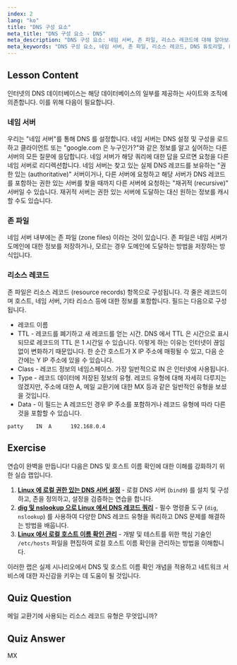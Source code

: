 ```yaml
---
index: 2
lang: "ko"
title: "DNS 구성 요소"
meta_title: "DNS 구성 요소 - DNS"
meta_description: "DNS 구성 요소: 네임 서버, 존 파일, 리소스 레코드에 대해 알아보세요. 초보자를 위한 DNS 작동 방식을 이해하세요. Linux 네트워킹 여정을 시작하세요!"
meta_keywords: "DNS 구성 요소, 네임 서버, 존 파일, 리소스 레코드, DNS 튜토리얼, Linux 네트워킹, 초보자 가이드"
---
```


## Lesson Content

인터넷의 DNS 데이터베이스는 해당 데이터베이스의 일부를 제공하는 사이트와 조직에 의존합니다. 이를 위해 다음이 필요합니다.

### 네임 서버

우리는 "네임 서버"를 통해 DNS 를 설정합니다. 네임 서버는 DNS 설정 및 구성을 로드하고 클라이언트 또는 "google.com 은 누구인가?"와 같은 정보를 알고 싶어하는 다른 서버의 모든 질문에 응답합니다. 네임 서버가 해당 쿼리에 대한 답을 모르면 요청을 다른 네임 서버로 리디렉션합니다. 네임 서버는 찾고 있는 실제 DNS 레코드를 보유하는 "권한 있는 (authoritative)" 서버이거나, 다른 서버에 요청하고 해당 서버가 DNS 레코드를 포함하는 권한 있는 서버를 찾을 때까지 다른 서버에 요청하는 "재귀적 (recursive)" 서버일 수 있습니다. 재귀적 서버는 권한 있는 서버에 도달하는 대신 원하는 정보를 캐시할 수도 있습니다.

### 존 파일

네임 서버 내부에는 존 파일 (zone files) 이라는 것이 있습니다. 존 파일은 네임 서버가 도메인에 대한 정보를 저장하거나, 모르는 경우 도메인에 도달하는 방법을 저장하는 방식입니다.

### 리소스 레코드

존 파일은 리소스 레코드 (resource records) 항목으로 구성됩니다. 각 줄은 레코드이며 호스트, 네임 서버, 기타 리소스 등에 대한 정보를 포함합니다. 필드는 다음으로 구성됩니다.

- 레코드 이름
- TTL - 레코드를 폐기하고 새 레코드를 얻는 시간. DNS 에서 TTL 은 시간으로 표시되므로 레코드의 TTL 은 1 시간일 수 있습니다. 이렇게 하는 이유는 인터넷이 끊임없이 변화하기 때문입니다. 한 순간 호스트가 X IP 주소에 매핑될 수 있고, 다음 순간에는 Y IP 주소에 있을 수 있습니다.
- Class - 레코드 정보의 네임스페이스. 가장 일반적으로 IN 은 인터넷에 사용됩니다.
- Type - 레코드 데이터에 저장된 정보의 유형. 레코드 유형에 대해 자세히 다루지는 않겠지만, 주소에 대한 A, 메일 교환기에 대한 MX 등과 같은 일반적인 유형을 보셨을 것입니다.
- Data - 이 필드는 A 레코드인 경우 IP 주소를 포함하거나 레코드 유형에 따라 다른 것을 포함할 수 있습니다.

```plaintext
patty    IN  A      192.168.0.4
```

## Exercise

연습이 완벽을 만듭니다! 다음은 DNS 및 호스트 이름 확인에 대한 이해를 강화하기 위한 실습 랩입니다.

1. **[Linux 에 로컬 권한 있는 DNS 서버 설정](https://labex.io/ko/labs/linux-set-up-a-local-authoritative-dns-server-on-linux-592803)** - 로컬 DNS 서버 (`bind9`) 를 설치 및 구성하고, 존을 정의하고, 설정을 검증하는 연습을 합니다.
2. **[dig 및 nslookup 으로 Linux 에서 DNS 레코드 쿼리](https://labex.io/ko/labs/linux-query-dns-records-in-linux-with-dig-and-nslookup-592796)** - 필수 명령줄 도구 (`dig`, `nslookup`) 를 사용하여 다양한 DNS 레코드 유형을 쿼리하고 DNS 문제를 해결하는 방법을 배웁니다.
3. **[Linux 에서 로컬 호스트 이름 확인 관리](https://labex.io/ko/labs/linux-manage-local-hostname-resolution-in-linux-592792)** - 개발 및 테스트를 위한 핵심 기술인 `/etc/hosts` 파일을 편집하여 로컬 호스트 이름 확인을 관리하는 방법을 이해합니다.

이러한 랩은 실제 시나리오에서 DNS 및 호스트 이름 확인 개념을 적용하고 네트워크 서비스에 대한 자신감을 키우는 데 도움이 될 것입니다.

## Quiz Question

메일 교환기에 사용되는 리소스 레코드 유형은 무엇입니까?

## Quiz Answer

MX
